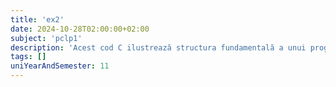 ```yaml
---
title: 'ex2'
date: 2024-10-28T02:00:00+02:00
subject: 'pclp1'
description: 'Acest cod C ilustrează structura fundamentală a unui program: funcția `main` ca punct de intrare, utilizarea directivei `#include` pentru biblioteci standard (`stdio.h`) și `printf` pentru afișarea textului în consolă.'
tags: []
uniYearAndSemester: 11
---
```


